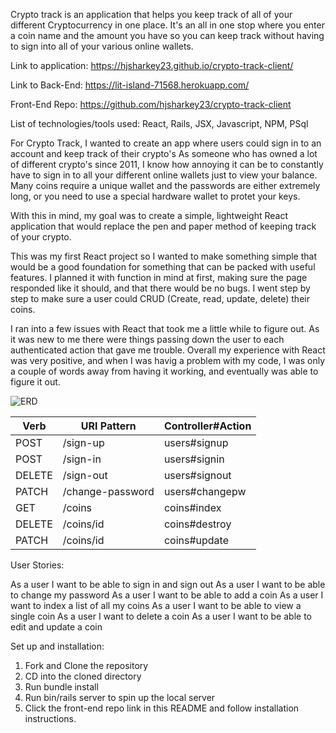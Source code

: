 Crypto track is an application that helps you keep track of all of your
different Cryptocurrency in one place. It's an all in one stop where you
enter a coin name and the amount you have so you can keep track without
having to sign into all of your various online wallets.


Link to application: https://hjsharkey23.github.io/crypto-track-client/


Link to Back-End: https://lit-island-71568.herokuapp.com/

Front-End Repo: https://github.com/hjsharkey23/crypto-track-client


List of technologies/tools used: React, Rails, JSX, Javascript, NPM, PSql


For Crypto Track, I wanted to create an app where users could sign in to an
account and keep track of their crypto's As someone who has owned a lot of
different crypto's since 2011, I know how annoying it can be to constantly
have to sign in to all your different online wallets just to view your balance.
Many coins require a unique wallet and the passwords are either extremely long,
or you need to use a special hardware wallet to protet your keys.

With this in mind, my goal was to create a simple, lightweight React application
that would replace the pen and paper method of keeping track of your crypto.

This was my first React project so I wanted to make something simple that would
be a good foundation for something that can be packed with useful features. I
planned it with function in mind at first, making sure the page responded like
it should, and that there would be no bugs. I went step by step to make sure
a user could CRUD (Create, read, update, delete) their coins.

I ran into a few issues with React that took me a little while to figure out.
As it was new to me there were things passing down the user to each
authenticated action that gave me trouble. Overall my experience with React
was very positive, and when I was havig a problem with my code, I was only
a couple of words away from having it working, and eventually was able to
figure it out.

![ERD](https://i.imgur.com/p21QNKf.jpg)

| Verb   |URI Pattern |Controller#Action|
|--------|------------|-----------------|
| POST   | /sign-up   | users#signup    |
| POST   | /sign-in   | users#signin    |
| DELETE | /sign-out  | users#signout   |
| PATCH  | /change-password| users#changepw |
| GET | /coins   | coins#index        |
| DELETE   | /coins/id   | coins#destroy   |
| PATCH   | /coins/id  |  coins#update  |

User Stories:

As a user I want to be able to sign in and sign out
As a user I want to be able to change my password
As a user I want to be able to add a coin
As a user I want to index a list of all my coins
As a user I want to be able to view a single coin
As a user I want to delete a coin
As a user I want to be able to edit and update a coin

Set up and installation:

1. Fork and Clone the repository
2. CD into the cloned directory
3. Run bundle install
5. Run bin/rails server to spin up the local server
6. Click the front-end repo link in this README and follow installation
  instructions.
